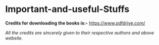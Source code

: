 # Important-and-useful-Stuffs

<b>Credits for downloading the books is:-</b> https://www.pdfdrive.com/ 

<i>All the credits are sincerely given to their respective authors and above website.</i>
